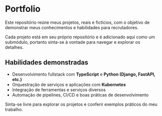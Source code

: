 # Portfolio
Este repositório reúne meus projetos, reais e fictícios, com o objetivo de demonstrar meus conhecimentos e habilidades para recrutadores.

Cada projeto está em seu próprio repositório e é adicionado aqui como um submódulo, portanto sinta-se à vontade para navegar e explorar os detalhes.

## Habilidades demonstradas
- Desenvolvimento fullstack com **TypeScript** e **Python (Django, FastAPI, etc.)**
- Orquestração de serviços e aplicações com **Kubernetes**
- Integração de ferramentas e serviços diversos
- Automação de pipelines, CI/CD e boas práticas de desenvolvimento

Sinta-se livre para explorar os projetos e conferir exemplos práticos do meu trabalho.
